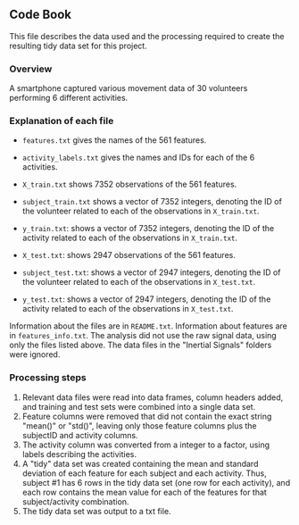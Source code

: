 ## Code Book

This file describes the data used and the processing required to create the resulting tidy data set for this project.

### Overview

A smartphone captured various movement data of 30 volunteers performing 6 different activities.

### Explanation of each file

* `features.txt` gives the names of the 561 features.
* `activity_labels.txt` gives the names and IDs for each of the 6 activities.

* `X_train.txt` shows 7352 observations of the 561 features.
* `subject_train.txt` shows a vector of 7352 integers, denoting the ID of the volunteer related to each of the observations in `X_train.txt`.
* `y_train.txt`: shows a vector of 7352 integers, denoting the ID of the activity related to each of the observations in `X_train.txt`.

* `X_test.txt`: shows 2947 observations of the 561 features.
* `subject_test.txt`: shows a vector of 2947 integers, denoting the ID of the volunteer related to each of the observations in `X_test.txt`.
* `y_test.txt`: shows a vector of 2947 integers, denoting the ID of the activity related to each of the observations in `X_test.txt`.

Information about the files are in `README.txt`. Information about features are in `features_info.txt`. The analysis did not use the raw signal data, using only the files listed above. The data files in the "Inertial Signals" folders were ignored.

### Processing steps

1. Relevant data files were read into data frames, column headers added, and training and test sets were combined into a single data set.
2. Feature columns were removed that did not contain the exact string "mean()" or "std()", leaving only those feature columns plus the subjectID and activity columns.
3. The activity column was converted from a integer to a factor, using labels describing the activities.
4. A "tidy" data set was created containing the mean and standard deviation of each feature for each subject and each activity. Thus, subject #1 has 6 rows in the tidy data set (one row for each activity), and each row contains the mean value for each of the features for that subject/activity combination.
5. The tidy data set was output to a txt file.
